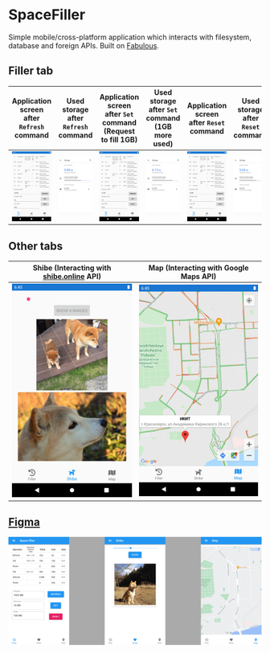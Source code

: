 # SpaceFiller

Simple mobile/cross-platform application which interacts with filesystem, database and foreign APIs. Built on [Fabulous](https://github.com/fsprojects/Fabulous).

## Filler tab

| Application screen after `Refresh` command | Used storage after `Refresh` command | Application screen after `Set` command (Request to fill 1GB) | Used storage after `Set` command (1GB more used) | Application screen after `Reset` command | Used storage after `Reset` command |
| - | - | - | - | - | - | 
| ![image](https://github.com/prekel/SpaceFiller/blob/1a252839075ecbc129966bd72c858abc7c511ba9/Screenshots/Screenshot_1633064205.png?raw=true) | ![image](https://github.com/prekel/SpaceFiller/blob/1a252839075ecbc129966bd72c858abc7c511ba9/Screenshots/Screenshot_1633064252.png?raw=true) | ![image](https://github.com/prekel/SpaceFiller/blob/1a252839075ecbc129966bd72c858abc7c511ba9/Screenshots/Screenshot_1633064302.png?raw=true) | ![image](https://github.com/prekel/SpaceFiller/blob/1a252839075ecbc129966bd72c858abc7c511ba9/Screenshots/Screenshot_1633064312.png?raw=true) | ![image](https://github.com/prekel/SpaceFiller/blob/1a252839075ecbc129966bd72c858abc7c511ba9/Screenshots/Screenshot_1633064333.png?raw=true) | ![image](https://github.com/prekel/SpaceFiller/blob/1a252839075ecbc129966bd72c858abc7c511ba9/Screenshots/Screenshot_1633064343.png?raw=true) 

## Other tabs

| Shibe (Interacting with [shibe.online](https://shibe.online/) API) | Map (Interacting with Google Maps API) |
| - | - |
| ![image](https://github.com/prekel/SpaceFiller/blob/1a252839075ecbc129966bd72c858abc7c511ba9/Screenshots/Screenshot_1633064365.png?raw=true) | ![image](https://github.com/prekel/SpaceFiller/blob/1a252839075ecbc129966bd72c858abc7c511ba9/Screenshots/Screenshot_1633064401.png?raw=true) |

## [Figma](https://www.figma.com/file/pRDgLG34MAuEk8hFb9vKq0/SpaceFiller?node-id=2%3A10059)

![image](https://raw.githubusercontent.com/prekel/SpaceFiller/a160ccc1287979e5cb2c46d8f64bbb6d1b39d794/Screenshots/SpaceFiller.png)
